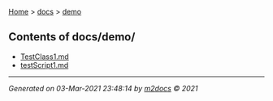 [Home](../index.md) > [docs](../docs_index.md) > [demo](demo_index.md)  

## Contents of docs/demo/

- [TestClass1.md](TestClass1.md)
- [testScript1.md](testScript1.md)

***

*Generated on 03-Mar-2021 23:48:14 by [m2docs](https://github.com/crgnam-research/m2docs) © 2021*